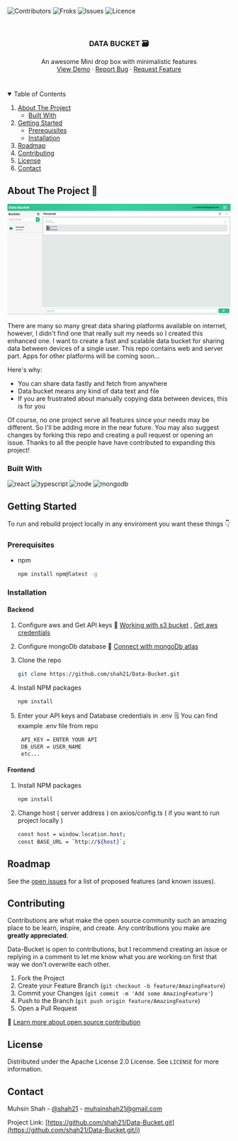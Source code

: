![Contributors][contributors-shield]
![Froks][Forks-sheild]
![Issues][Issues-sheild]
![Licence][Licence-sheild]

  
 </br>
 <p align="center">
  <h3 align="center" >DATA BUCKET 🗃️</h3>
 <p align="center">
  An awesome  Mini drop box with minimalistic features
  <br />
  <a href="https://github.com/shah21/Data-Bucket/">View Demo</a>
  ·
  <a href="https://github.com/shah21/Data-Bucket/issues">Report Bug</a>
  ·
  <a href="https://github.com/shah21/Data-Bucket/issues">Request Feature</a>
 </p>
 </p>

<!-- TABLE OF CONTENTS -->
#
<details open="open">
  <summary>Table of Contents </summary>
  <ol>
    <li>
      <a href="#about-the-project">About The Project</a>
      <ul>
        <li><a href="#built-with">Built With</a></li>
      </ul>
    </li>
    <li>
      <a href="#getting-started">Getting Started</a>
      <ul>
        <li><a href="#prerequisites">Prerequisites</a></li>
        <li><a href="#installation">Installation</a></li>
      </ul>
    </li>
<!--     <li><a href="#usage">Usage</a></li> -->
    <li><a href="#roadmap">Roadmap</a></li>
    <li><a href="#contributing">Contributing</a></li>
    <li><a href="#license">License</a></li>
    <li><a href="#contact">Contact</a></li>
  </ol>
</details>

<!-- ABOUT THE PROJECT -->
## About The Project  🚀

[![main-shot][product-screenshot]](https://example.com)

There are many so many great data sharing platforms available on internet, however, I didn't find one that really suit my needs so I created this enhanced one. I want to create a fast and scalable data bucket for sharing data between devices of a single user. This repo contains web and server part. Apps for other platforms will be coming soon...

Here's why:
* You can share data fastly and fetch from anywhere 
* Data bucket means any kind of data text and file
* If you are frustrated about manually copying data between devices, this is for you 

Of course, no one project serve all features since your needs may be different. So I'll be adding more in the near future. You may also suggest changes by forking this repo and creating a pull request or opening an issue. Thanks to all the people have have contributed to expanding this project!


### Built With

![react][react-url]
![typescript][types-url]
![node][npm-image]
![mongodb][mongo-url]


<!-- GETTING STARTED -->
## Getting Started

To run and rebuild project locally in any enviroment you want these things 👇

### Prerequisites

* npm
  ```sh
  npm install npm@latest -g
  ```

### Installation

<h4> Backend </h4>

1. Configure aws and Get API keys 📖 [Working with s3 bucket][s3bucket-docs] , [Get aws credentials][awsCred-url]
2. Configure mongoDb database 📖 [Connect with mongoDb atlas][mongo-conn]
3. Clone the repo

   ```sh
   git clone https://github.com/shah21/Data-Bucket.git
   ```
3. Install NPM packages

   ```sh
   npm install
   ```
4. Enter your API keys and Database credentials in .env 
   🗒️ You can find example .env file from repo
   
   ```JS
    API_KEY = ENTER YOUR API
    DB_USER = USER_NAME
    etc...
   ```
<h4> Frontend </h4> 

1. Install NPM packages

   ```sh
   npm install
   ```
2. Change host ( server address ) on axios/config.ts ( if you want to run project locally )

   ```sh
   const host = window.location.host;
   const BASE_URL = `http://${host}`;
   ```   


<!-- ROADMAP -->
## Roadmap

See the [open issues](https://github.com/shah21/Data-Bucket.git/issues) for a list of proposed features (and known issues).

<!-- CONTRIBUTING -->
## Contributing

Contributions are what make the open source community such an amazing place to be learn, inspire, and create. Any contributions you make are **greatly appreciated**.

Data-Bucket is open to contributions, but I recommend creating an issue or replying in a comment to let me know what you are working on first that way we don't overwrite each other.

1. Fork the Project
2. Create your Feature Branch (`git checkout -b feature/AmazingFeature`)
3. Commit your Changes (`git commit -m 'Add some AmazingFeature'`)
4. Push to the Branch (`git push origin feature/AmazingFeature`)
5. Open a Pull Request

📖 [Learn more about open source contribution][opensource-docs]

<!-- LICENSE -->
## License

Distributed under the Apache License 2.0 License. See `LICENSE` for more information.


<!-- CONTACT -->
## Contact

Muhsin Shah - [@shah21](https://twitter.com/MuhsinS07857838?s=09) - muhsinshah21@gmail.com

Project Link: [https://github.com/shah21/Data-Bucket.git](https://github.com/shah21/Data-Bucket.git/i)










<!-- MARKDOWN LINKS & IMAGES -->
[contributors-shield]: https://img.shields.io/github/contributors/shah21/data-bucket?style=for-the-badge&logo=github
[Forks-sheild]: https://img.shields.io/github/forks/shah21/data-bucket?logo=git&style=for-the-badge
[Issues-sheild]:https://img.shields.io/github/issues/shah21/data-bucket?logo=Bitrise&style=for-the-badge
[Licence-sheild]: https://img.shields.io/github/license/shah21/data-bucket?style=for-the-badge
[product-screenshot]: screenshots/sc1.PNG

[node-js]: https://img.shields.io/badge/node-javascript-green
[npm-image]: https://img.shields.io/badge/node-v12.18.3-green
[mongo-url]: https://img.shields.io/badge/mongodb-v4.4-brightgreen
[react-url]: https://img.shields.io/badge/reactJs-%20v17.0.1-blue
[types-url]: https://img.shields.io/badge/typescript-4.1.5-%236E97CC

[s3bucket-docs]: https://docs.aws.amazon.com/AmazonS3/latest/dev-retired/UsingBucket.html
[awsCred-url]: https://docs.aws.amazon.com/general/latest/gr/aws-sec-cred-types.html
[mongo-conn]: https://www.mongodb.com/blog/post/quick-start-nodejs-mongodb--how-to-get-connected-to-your-database
[opensource-docs]: https://opensource.guide/how-to-contribute/

